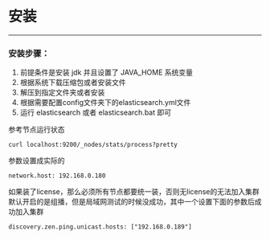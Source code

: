 # 安装

---

### 安装步骤：

1. 前提条件是安装 jdk 并且设置了 JAVA_HOME 系统变量
2. 根据系统下载压缩包或者安装文件
3. 解压到指定文件夹或者安装
4. 根据需要配置config文件夹下的elasticsearch.yml文件
5. 运行 elasticsearch 或者 elasticsearch.bat 即可



参考节点运行状态
```
curl localhost:9200/_nodes/stats/process?pretty
```

参数设置成实际的

```
network.host: 192.168.0.180
```

如果装了license，那么必须所有节点都要统一装，否则无license的无法加入集群
默认开启的是组播，但是局域网测试的时候没成功，其中一个设置下面的参数后成功加入集群
```
discovery.zen.ping.unicast.hosts: ["192.168.0.189"]
```









